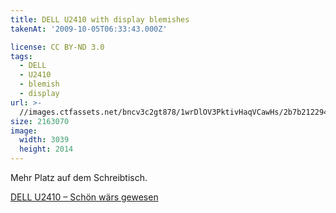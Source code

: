 ```yaml
---
title: DELL U2410 with display blemishes
takenAt: '2009-10-05T06:33:43.000Z'

license: CC BY-ND 3.0
tags:
  - DELL
  - U2410
  - blemish
  - display
url: >-
  //images.ctfassets.net/bncv3c2gt878/1wrDlOV3PktivHaqVCawHs/2b7b212294a45d43fdb29893c4a5d151/dell-u2410-with-display-blemishes_4353799292_o
size: 2163070
image:
  width: 3039
  height: 2014
---
```


Mehr Platz auf dem Schreibtisch.

[DELL U2410 – Schön wärs gewesen](http://m.tacker.org/blog/2212.dell-u2410-schon-wars-gewesen.html)
